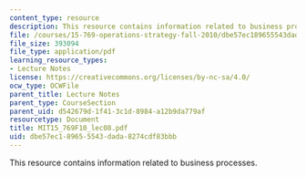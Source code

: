 ```yaml
---
content_type: resource
description: This resource contains information related to business processes.
file: /courses/15-769-operations-strategy-fall-2010/dbe57ec189655543dada8274cdf83bbb_MIT15_769F10_lec08.pdf
file_size: 393094
file_type: application/pdf
learning_resource_types:
- Lecture Notes
license: https://creativecommons.org/licenses/by-nc-sa/4.0/
ocw_type: OCWFile
parent_title: Lecture Notes
parent_type: CourseSection
parent_uid: d542679d-1f41-3c1d-8984-a12b9da779af
resourcetype: Document
title: MIT15_769F10_lec08.pdf
uid: dbe57ec1-8965-5543-dada-8274cdf83bbb
---
```

This resource contains information related to business processes.